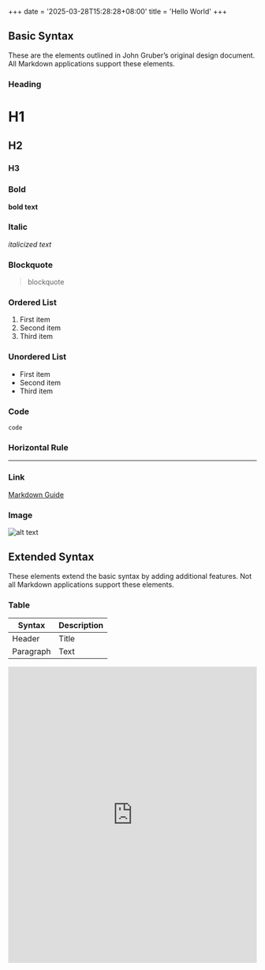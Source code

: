 +++
date = '2025-03-28T15:28:28+08:00'
title = 'Hello World'
+++

## Basic Syntax

These are the elements outlined in John Gruber’s original design document. All Markdown applications support these elements.

### Heading

# H1
## H2
### H3

### Bold

**bold text**

### Italic

*italicized text*

### Blockquote

> blockquote

### Ordered List

1. First item
2. Second item
3. Third item

### Unordered List

- First item
- Second item
- Third item

### Code

`code`

### Horizontal Rule

---

### Link

[Markdown Guide](https://www.markdownguide.org)

### Image

![alt text](https://www.markdownguide.org/assets/images/tux.png)

## Extended Syntax

These elements extend the basic syntax by adding additional features. Not all Markdown applications support these elements.

### Table

| Syntax | Description |
| ----------- | ----------- |
| Header | Title |
| Paragraph | Text |



<iframe
  src="https://speckle.xyz/projects/00421d8462/models/3fc58cb5ee@55506d896d#embed={%22isEnabled%22:true,%22hideControls%22:true,%22hideSelectionInfo%22:true,%22manualLoad%22:false}"
  width="100%"
  height="600"
  frameborder="0"
  allowfullscreen>
</iframe>
